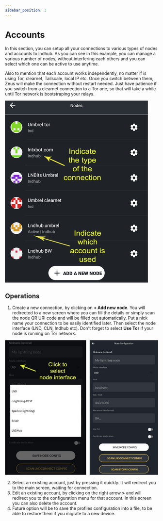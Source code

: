 ```yaml
---
sidebar_position: 3
---
```


# Accounts

In this section, you can setup all your connections to various types of nodes and accounts to lndhub. As you can see in this example, you can manage a various number of nodes, without interfering each others and you can select which one can be active to use anytime.

Also to mention that each account works independently, no matter if is using Tor, clearnet, Tailscale, local IP etc. Once you switch between them, Zeus will make the connection without restart needed. Just have patience if you switch from a clearnet connection to a Tor one, so that will take a while until Tor network is bootstraping your relays.

![zeus-accounts](../../../static/img/zeus-accounts.jpg)

## Operations
1. Create a new connection, by clicking on **+ Add new node**. You will redirected to a new screen where you can fill the details or simply scan the node QR URI code and will be filled out automatically. Put a nick name your connection to be easily identified later. Then select the node interface (LND, CLN, lndhub etc). Don't forget to select **Use Tor** if your node is running on Tor network.

![node-config](../../../static/img/node-config.jpg)

2. Select an existing account, just by pressing it quickly. It will redirect you to the main screen, waiting for connection.
3. Edit an existing account, by clicking on the right arrow **>** and will redirect you to the configuration menu for that account. In this screen you can also delete the account.
4. Future option will be to save the profiles configuration into a file, to be able to restore them if you migrate to a new device.